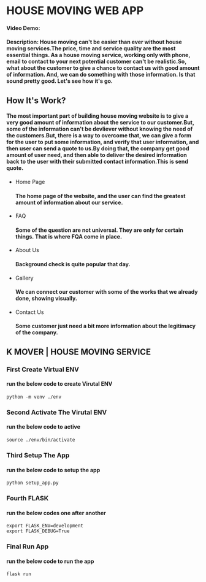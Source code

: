 # HOUSE MOVING WEB APP 
#### Video Demo:  <URL HERE>
#### Description: House moving can't be easier than ever without house moving services.The price, time and service quality are the most essential things. As a house moving service, working only with phone, email to contact to your next potential customer can't be realistic.So, what about the customer to give a chance to contact us with good amount of information. And, we can do something with those information. Is that sound pretty good. Let's see how it's go.

## How It's Work?

#### The most important part of building house moving website is to give a very good amount of information about the service to our customer.But, some of the information can't be devliever without knowing the need of the customers.But, there is a way to overcome that, we can give a form for the user to put some information, and verify that user information, and then user can  send a quote to us.By doing that, the company get good amount of user need, and then able to deliver the desired information back to the user with their submitted contact information.This is send quote.

* Home Page
    #### The home page of the website, and the user can find the greatest amount of information about our service.

* FAQ
    #### Some of the question are not universal. They are only for certain things. That is where FQA come in place.

* About Us
    #### Background check is quite popular that day.

* Gallery
    #### We can connect our customer with some of the works that we already done, showing visually.

* Contact Us
    #### Some customer just need a bit more information about the legitimacy of the company.

## K MOVER | HOUSE MOVING SERVICE 

### First Create Virtual ENV
#### run the below code to create Virutal ENV 
`python -m venv ./env`

### Second Activate The Virutal ENV
#### run the below code to active
`source ./env/bin/activate`

### Third Setup The App 
#### run the below code to setup the app 
`python setup_app.py`

### Fourth FLASK 
#### run the below codes one after another 
`export FLASK_ENV=development`  
`export FLASK_DEBUG=True`

### Final Run App
#### run the below code to run the app 
`flask run`
